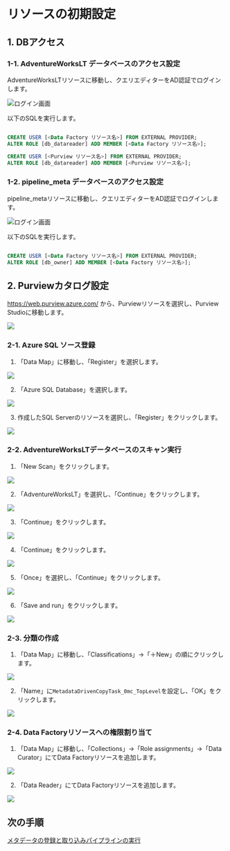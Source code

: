 # リソースの初期設定

## 1. DBアクセス

### 1-1. AdventureWorksLT データベースのアクセス設定

AdventureWorksLTリソースに移動し、クエリエディターをAD認証でログインします。

![ログイン画面](.image/2022-01-29-22-55-16.png)

以下のSQLを実行します。

```sql

CREATE USER [<Data Factory リソース名>] FROM EXTERNAL PROVIDER;
ALTER ROLE [db_datareader] ADD MEMBER [<Data Factory リソース名>];

CREATE USER [<Purview リソース名>] FROM EXTERNAL PROVIDER;
ALTER ROLE [db_datareader] ADD MEMBER [<Purview リソース名>];

```

### 1-2. pipeline_meta データベースのアクセス設定

pipeline_metaリソースに移動し、クエリエディターをAD認証でログインします。

![ログイン画面](.image/2022-01-29-22-48-41.png)

以下のSQLを実行します。

```sql

CREATE USER [<Data Factory リソース名>] FROM EXTERNAL PROVIDER;
ALTER ROLE [db_owner] ADD MEMBER [<Data Factory リソース名>];


```

## 2. Purviewカタログ設定

https://web.purview.azure.com/ から、Purviewリソースを選択し、Purview Studioに移動します。

![](.image/2022-01-29-23-07-44.png)


### 2-1. Azure SQL ソース登録

1. 「Data Map」に移動し、「Register」を選択します。

![](.image/2022-01-29-23-15-33.png)

2. 「Azure SQL Database」を選択します。

![](.image/2022-01-29-23-16-56.png)

3. 作成したSQL Serverのリソースを選択し、「Register」をクリックします。

![](.image/2022-01-29-23-23-30.png)


### 2-2. AdventureWorksLTデータベースのスキャン実行

1. 「New Scan」をクリックします。

![](.image/2022-01-29-23-26-02.png)

2. 「AdventureWorksLT」を選択し、「Continue」をクリックします。

![](.image/2022-01-29-23-27-16.png)

3. 「Continue」をクリックします。

![](.image/2022-01-29-23-29-31.png)

4. 「Continue」をクリックします。

![](.image/2022-01-29-23-30-04.png)

5. 「Once」を選択し、「Continue」をクリックします。

![](.image/2022-01-29-23-30-41.png)

6. 「Save and run」をクリックします。

![](.image/2022-01-29-23-31-38.png)

### 2-3. 分類の作成

1. 「Data Map」に移動し、「Classifications」→「＋New」の順にクリックします。

![](.image/2022-01-29-23-36-13.png)

2. 「Name」に`MetadataDrivenCopyTask_0mc_TopLevel`を設定し、「OK」をクリックします。

![](.image/2022-01-29-23-38-42.png)

### 2-4. Data Factoryリソースへの権限割り当て

1. 「Data Map」に移動し、「Collections」→「Role assignments」→「Data Curator」にてData Factoryリソースを追加します。

![](.image/2022-01-30-00-13-04.png)

2. 「Data Reader」にてData Factoryリソースを追加します。

![](.image/2022-01-30-00-14-59.png)

## 次の手順

[メタデータの登録と取り込みパイプラインの実行](executePipeline.md)